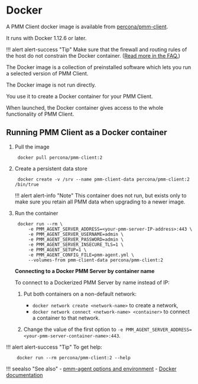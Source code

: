 # Docker

A PMM Client docker image is available from [percona/pmm-client](https://hub.docker.com/r/percona/pmm-client/tags/).

It runs with Docker 1.12.6 or later.

!!! alert alert-success "Tip"
    Make sure that the firewall and routing rules of the host do not constrain the Docker container. ([Read more in the FAQ.](../../faq.md#how-do-i-troubleshoot-communication-issues-between-pmm-client-and-pmm-server))

The Docker image is a collection of preinstalled software which lets you run a selected version of PMM Client.

The Docker image is not run directly.

You use it to create a Docker container for your PMM Client.

When launched, the Docker container gives access to the whole functionality of PMM Client.

## Running PMM Client as a Docker container

1. Pull the image

        docker pull percona/pmm-client:2

2. Create a persistent data store

        docker create -v /srv --name pmm-client-data percona/pmm-client:2 /bin/true

    !!! alert alert-info "Note"
        This container does not run, but exists only to make sure you retain all PMM data when upgrading to a newer image.

3. Run the container

        docker run --rm \
            -e PMM_AGENT_SERVER_ADDRESS=<your-pmm-server-IP-address>:443 \
            -e PMM_AGENT_SERVER_USERNAME=admin \
            -e PMM_AGENT_SERVER_PASSWORD=admin \
            -e PMM_AGENT_SERVER_INSECURE_TLS=1 \
            -e PMM_AGENT_SETUP=1 \
            -e PMM_AGENT_CONFIG_FILE=pmm-agent.yml \
            --volumes-from pmm-client-data percona/pmm-client:2

    **Connecting to a Docker PMM Server by container name**

    To connect to a Dockerized PMM Server by name instead of IP:

    1. Put both containers on a non-default network:

        - `docker network create <network-name>` to create a network,
        - `docker network connect <network-name> <container>` to connect a container to that network.

    2. Change the value of the first option to `-e PMM_AGENT_SERVER_ADDRESS=<your-pmm-server-container-name>:443`.

!!! alert alert-success "Tip"
    To get help:

        docker run --rm percona/pmm-client:2 --help

!!! seealso "See also"
    - [pmm-agent options and environment](../../details/commands/pmm-agent.md#options-and-environment)
    - [Docker documentation](https://docs.docker.com)
